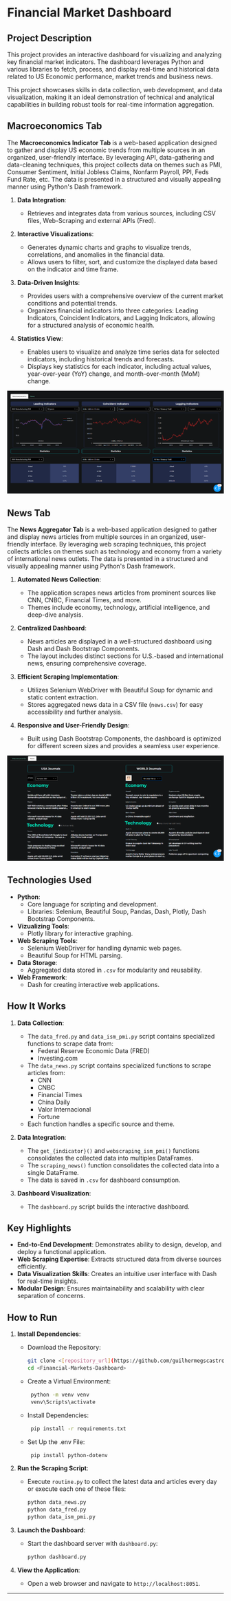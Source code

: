 # Financial Market Dashboard

## Project Description

This project provides an interactive dashboard for visualizing and analyzing key financial market indicators. The dashboard leverages Python and various libraries to fetch, process, and display real-time and historical data related to US Economic performance, market trends and business news.

This project showcases skills in data collection, web development, and data visualization, making it an ideal demonstration of technical and analytical capabilities in building robust tools for real-time information aggregation.

## Macroeconomics Tab

The **Macroeconomics Indicator Tab** is a web-based application designed to gather and display US economic trends from multiple sources in an organized, user-friendly interface. By leveraging API, data-gathering and data-cleaning techniques, this project collects data on themes such as PMI, Consumer Sentiment, Initial Jobless Claims, Nonfarm Payroll, PPI, Feds Fund Rate, etc. The data is presented in a structured and visually appealing manner using Python's Dash framework.

1. **Data Integration**:
   - Retrieves and integrates data from various sources, including CSV files, Web-Scraping and external APIs (Fred).

2. **Interactive Visualizations**:
   - Generates dynamic charts and graphs to visualize trends, correlations, and anomalies in the financial data.
   - Allows users to filter, sort, and customize the displayed data based on the indicator and time frame.
  
3. **Data-Driven Insights**:
   - Provides users with a comprehensive overview of the current market conditions and potential trends.
   - Organizes financial indicators into three categories: Leading Indicators, Coincident Indicators, and Lagging Indicators, allowing for a structured analysis of economic health.
  
4. **Statistics View**:
   - Enables users to visualize and analyze time series data for selected indicators, including historical trends and forecasts.
   - Displays key statistics for each indicator, including actual values, year-over-year (YoY) change, and month-over-month (MoM) change.

![Macroeconomic Tab](image/macroeconomics.png "Financial Market Dashboard")

## News Tab

The **News Aggregator Tab** is a web-based application designed to gather and display news articles from multiple sources in an organized, user-friendly interface. By leveraging web scraping techniques, this project collects articles on themes such as technology and economy from a variety of international news outlets. The data is presented in a structured and visually appealing manner using Python's Dash framework.

1. **Automated News Collection**:
   - The application scrapes news articles from prominent sources like CNN, CNBC, Financial Times, and more.
   - Themes include economy, technology, artificial intelligence, and deep-dive analysis.

2. **Centralized Dashboard**:
   - News articles are displayed in a well-structured dashboard using Dash and Dash Bootstrap Components.
   - The layout includes distinct sections for U.S.-based and international news, ensuring comprehensive coverage.

3. **Efficient Scraping Implementation**:
   - Utilizes Selenium WebDriver with Beautiful Soup for dynamic and static content extraction.
   - Stores aggregated news data in a CSV file (`news.csv`) for easy accessibility and further analysis.

4. **Responsive and User-Friendly Design**:
   - Built using Dash Bootstrap Components, the dashboard is optimized for different screen sizes and provides a seamless user experience.
  
![News Tab](image/news.png "Financial Market Dashboard")

## Technologies Used

- **Python**:
  - Core language for scripting and development.
  - Libraries: Selenium, Beautiful Soup, Pandas, Dash, Plotly, Dash Bootstrap Components.
- **Vizualizing Tools**:
   - Plotly library for interactive graphing.  
- **Web Scraping Tools**:
  - Selenium WebDriver for handling dynamic web pages.
  - Beautiful Soup for HTML parsing.
- **Data Storage**:
  - Aggregated data stored in `.csv` for modularity and reusability.
- **Web Framework**:
  - Dash for creating interactive web applications.

## How It Works

1. **Data Collection**:

   - The `data_fred.py` and `data_ism_pmi.py` script contains specialized functions to scrape data from:
     - Federal Reserve Economic Data (FRED)
     - Investing.com
   - The `data_news.py` script contains specialized functions to scrape articles from:
     - CNN
     - CNBC
     - Financial Times
     - China Daily
     - Valor Internacional
     - Fortune
   - Each function handles a specific source and theme.

3. **Data Integration**:
   - The `get_{indicator}()` and `webscraping_ism_pmi()` functions consolidates the collected data into multiples DataFrames.
   - The `scraping_news()` function consolidates the collected data into a single DataFrame.
   - The data is saved in `.csv` for dashboard consumption.

5. **Dashboard Visualization**:
   - The `dashboard.py` script builds the interactive dashboard.

## Key Highlights

- **End-to-End Development**: Demonstrates ability to design, develop, and deploy a functional application.
- **Web Scraping Expertise**: Extracts structured data from diverse sources efficiently.
- **Data Visualization Skills**: Creates an intuitive user interface with Dash for real-time insights.
- **Modular Design**: Ensures maintainability and scalability with clear separation of concerns.

## How to Run

1. **Install Dependencies**:
   - Download the Repository:
     ```bash
     git clone <[repository_url](https://github.com/guilhermegscastro/Financial-Markets-Dashboard.git)>
     cd <Financial-Markets-Dashboard>
     ```
   - Create a Virtual Environment:
     ```bash
      python -m venv venv
      venv\Scripts\activate
     ```
   - Install Dependencies:
     ```bash
      pip install -r requirements.txt
     ```
   - Set Up the .env File:
     ```bash
      pip install python-dotenv
     ```     
2. **Run the Scraping Script**:
   - Execute `routine.py` to collect the latest data and articles every day or execute each one of these files:
     ```bash
     python data_news.py
     python data_fred.py
     python data_ism_pmi.py
     ```

3. **Launch the Dashboard**:
   - Start the dashboard server with `dashboard.py`:
     ```bash
     python dashboard.py
     ```

4. **View the Application**:
   - Open a web browser and navigate to `http://localhost:8051`.

---
